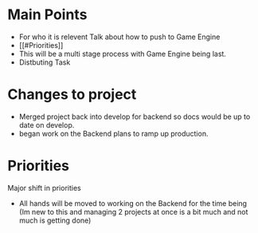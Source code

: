 # Main Points
- For who it is relevent Talk about how to push to Game Engine
- [[#Priorities]]
- This will be a multi stage process with Game Engine being last.
- Distbuting Task




# Changes to project
- Merged project back into develop for backend so docs would be up to date on develop.
- began work on the Backend plans to ramp up production.


# Priorities
Major shift in priorities
- All hands will be moved to working on the Backend for the time being (Im new to this and managing 2 projects at once is a bit much and not much is getting done)